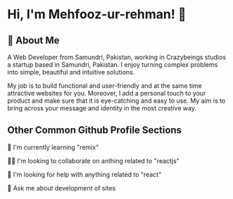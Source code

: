 # Hi, I'm Mehfooz-ur-rehman! 👋


## 🚀 About Me
A Web Developer from Samundri, Pakistan, working in Crazybeings studios a startup based in Samundri, Pakistan. I enjoy turning complex problems into simple, beautiful and intuitive solutions.

My job is to build functional and user-friendly and at the same time attractive websites for you. Moreover, I add a personal touch to your product and make sure that it is eye-catching and easy to use. My aim is to bring across your message and identity in the most creative way.


## Other Common Github Profile Sections

🧠 I'm currently learning "remix"

👯‍♀️ I'm looking to collaborate on anthing related to "reactjs"

🤔 I'm looking for help with anything related to "react"

💬 Ask me about development of sites

